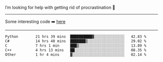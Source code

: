 I’m looking for help with getting rid of procrastination 🤔

-----

Some interesting code :arrow_right: [here](https://github.com/zhen8838/playground)

-----

<!--START_SECTION:waka-->

```txt
Python        21 hrs 39 mins  ██████████▓░░░░░░░░░░░░░░   42.83 %
C#            14 hrs 40 mins  ███████▒░░░░░░░░░░░░░░░░░   29.02 %
C             7 hrs 1 min     ███▒░░░░░░░░░░░░░░░░░░░░░   13.89 %
C++           4 hrs 13 mins   ██░░░░░░░░░░░░░░░░░░░░░░░   08.35 %
Other         1 hr 4 mins     ▓░░░░░░░░░░░░░░░░░░░░░░░░   02.14 %
```

<!--END_SECTION:waka-->

<!--
**zhen8838/zhen8838** is a ✨ _special_ ✨ repository because its `README.md` (this file) appears on your GitHub profile.

Here are some ideas to get you started:

- 🔭 I’m currently working on ...
- 🌱 I’m currently learning ...
- 👯 I’m looking to collaborate on ...
 ...
- 💬 Ask me about ...
- 📫 How to reach me: ...
- 😄 Pronouns: ...
- ⚡ Fun fact: ...
-->
